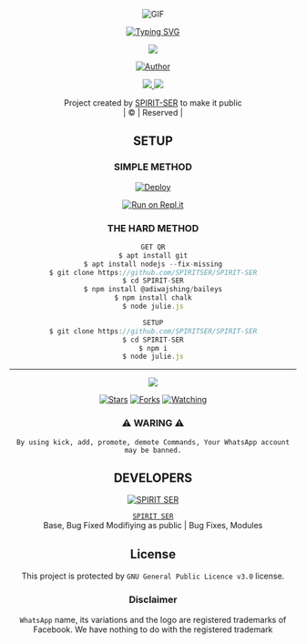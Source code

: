 <div align="center">
  <p align="center">

   <img 
src="https://i.imgur.com/JsGaYVQ.png" alt="GIF"/>
</p>


 [![Typing SVG](https://readme-typing-svg.herokuapp.com?font=Lemon+milk&color=F7000&lines=𝙒𝙀𝙇𝘾𝙊𝙈𝙀+𝙏𝙊+𝗦𝗣𝗜𝗥𝗜𝗧+𝗦𝗘𝗥+𝙒𝘼+𝘽𝙊𝙏+𝙍𝙀𝙋𝙊.;𝘾𝙍𝙀𝘼𝙏𝙀𝘿+𝘽𝙔+𝗦𝗣𝗜𝗥𝗜𝗧+𝗦𝗘𝗥;𝙏𝙃𝙄𝙎+𝙄𝙎+𝘼+𝘽𝙂𝙈+𝙎𝙏𝙄𝘾𝙆𝙀𝙍+𝘽𝙊𝙏;𝙒𝙄𝙏𝙃+𝙈𝙊𝙍𝙀+𝙁𝙀𝘼𝙏𝙐𝙍𝙀𝙎;𝙏𝙃𝘼𝙉𝙆𝙎+𝙁𝙊𝙍+𝙑𝙄𝙎𝙄𝙏𝙄𝙉𝙂+𝙊𝙐𝙍+𝙂𝙄𝙏)](https://git.io/typing-svg)

 </a>
</p>


<div align="center">
  <p align="center">
<img src=https://i.imgur.com/MTBkCvm.jpeg>
</p>

  <p align="center">
<a href="https:"><img title="Author" src="https://img.shields.io/badge/Author--SPIRIT-SER/SPIRITSER?color=blue&style=for-the-badge&logo=whatsapp"></a>
</p>
</div>
<p align="center">
  <a href="https://instagram.com/spirit_ser"><img src="https://img.shields.io/badge/Instagram-E4405F?style=for-the-badge&logo=instagram&logoColor=white"/> 
  <a href="https://wa.me/917994093863"><img src="https://img.shields.io/badge/WhatsApp-25D366?style=for-the-badge&logo=whatsapp&logoColor=white" />
</p>
</a>
<p align="center">
Project created by <a href="https://github.com/SPIRITSER">SPIRIT-SER</a> to make it public
    <br>
       | © |
        Reserved |
    <br> 
</p>

## SETUP
<div align="center"> 


  ### SIMPLE METHOD
  
[![Deploy](https://www.herokucdn.com/deploy/button.svg)](https://heroku.com/deploy?template=https://github.com/CgArshith/SPIRIT-SER.git)


[![Run on Repl.it](https://repl.it/badge/github/quiec/whatsAlfa)](https://replit.com/@BotYt1/SPIRITSER-OR?v=1)
  

### THE HARD METHOD
```js
GET QR
$ apt install git
$ apt install nodejs --fix-missing
$ git clone https://github.com/SPIRITSER/SPIRIT-SER
$ cd SPIRIT-SER
$ npm install @adiwajshing/baileys
$ npm install chalk
$ node julie.js
```
      
```js
SETUP
$ git clone https://github.com/SPIRITSER/SPIRIT-SER
$ cd SPIRIT-SER
$ npm i
$ node julie.js
```

----

  <p align="center">
  <a href="https://github.com/SPIRITSER/SPIRIT-SER/followers">
    
<a href="https://github.com/SPIRITSER/">
<img src="https://img.shields.io/github/repo-size/cyberchekuthan/Kaztroserv1_v2?color=green&label=Repo%20total%20size&style=plastic">
<p align="center">
<a href="https://github.com/Kalippan-Midhunx3/followers"
<img title="Followers" src="https://img.shields.io/github/followers/Aj-fx?color=blue&style=flat-square"></a>
<a href="https://github.com/SPIRITSER/SPIRIT-SER/stargazers/"><img title="Stars" src="https://img.shields.io/github/stars/SPIRITSER/SPIRIT-SER?color=blue&style=flat-square"></a>
<a href="https://github.com/SPIRITSER/SPIRIT-SER"><img title="Forks" src="https://img.shields.io/github/forks/SPIRITSER/SPIRIT-SER?color=blue&style=flat-square"></a>
<a href="https://github.com/SPIRITSER/SPIRIT-SER/watchers"><img title="Watching" src="https://img.shields.io/github/watchers/SPIRITSER/SPIRIT-SER?label=Watchers&color=blue&style=flat-square"></a>
</p>
<div align="center">
    
### ⚠ WARING ⚠

```
By using kick, add, promote, demote Commands, Your WhatsApp account may be banned.

```
## DEVELOPERS
  <div align="center">
    
 [![`SPIRIT SER`](https://github.com/SPIRITSER.png?size=200)](https://github.com/SPIRITSER)

[`SPIRIT SER`](https://github.com/SPIRITSER)  
Base, Bug Fixed Modifiying  as   public | Bug Fixes, Modules
  </div>
    
    


## License
This project is protected by `GNU General Public Licence v3.0` license.

### Disclaimer
`WhatsApp` name, its variations and the logo are registered trademarks of Facebook. We have nothing to do with the registered trademark
